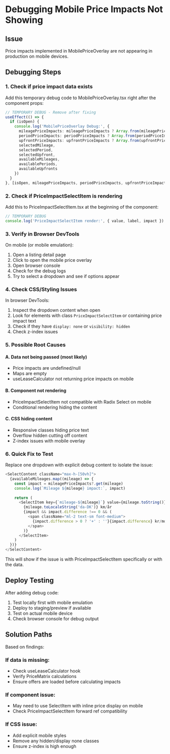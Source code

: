 # Debugging Mobile Price Impacts Not Showing

## Issue
Price impacts implemented in MobilePriceOverlay are not appearing in production on mobile devices.

## Debugging Steps

### 1. Check if price impact data exists
Add this temporary debug code to MobilePriceOverlay.tsx right after the component props:

```typescript
// TEMPORARY DEBUG - Remove after fixing
useEffect(() => {
  if (isOpen) {
    console.log('MobilePriceOverlay Debug:', {
      mileagePriceImpacts: mileagePriceImpacts ? Array.from(mileagePriceImpacts.entries()) : 'undefined',
      periodPriceImpacts: periodPriceImpacts ? Array.from(periodPriceImpacts.entries()) : 'undefined',
      upfrontPriceImpacts: upfrontPriceImpacts ? Array.from(upfrontPriceImpacts.entries()) : 'undefined',
      selectedMileage,
      selectedPeriod,
      selectedUpfront,
      availableMileages,
      availablePeriods,
      availableUpfronts
    })
  }
}, [isOpen, mileagePriceImpacts, periodPriceImpacts, upfrontPriceImpacts])
```

### 2. Check if PriceImpactSelectItem is rendering
Add this to PriceImpactSelectItem.tsx at the beginning of the component:

```typescript
// TEMPORARY DEBUG
console.log('PriceImpactSelectItem render:', { value, label, impact })
```

### 3. Verify in Browser DevTools

On mobile (or mobile emulation):
1. Open a listing detail page
2. Click to open the mobile price overlay
3. Open browser console
4. Check for the debug logs
5. Try to select a dropdown and see if options appear

### 4. Check CSS/Styling Issues

In browser DevTools:
1. Inspect the dropdown content when open
2. Look for elements with class `PriceImpactSelectItem` or containing price impact text
3. Check if they have `display: none` or `visibility: hidden`
4. Check z-index issues

### 5. Possible Root Causes

#### A. Data not being passed (most likely)
- Price impacts are undefined/null
- Maps are empty
- useLeaseCalculator not returning price impacts on mobile

#### B. Component not rendering
- PriceImpactSelectItem not compatible with Radix Select on mobile
- Conditional rendering hiding the content

#### C. CSS hiding content
- Responsive classes hiding price text
- Overflow hidden cutting off content
- Z-index issues with mobile overlay

### 6. Quick Fix to Test

Replace one dropdown with explicit debug content to isolate the issue:

```typescript
<SelectContent className="max-h-[50vh]">
  {availableMileages.map((mileage) => {
    const impact = mileagePriceImpacts?.get(mileage)
    console.log(`Mileage ${mileage} impact:`, impact)
    
    return (
      <SelectItem key={`mileage-${mileage}`} value={mileage.toString()}>
        {mileage.toLocaleString('da-DK')} km/år
        {impact && impact.difference !== 0 && (
          <span className="ml-2 text-sm font-medium">
            {impact.difference > 0 ? '+' : ''}{impact.difference} kr/md
          </span>
        )}
      </SelectItem>
    )
  })}
</SelectContent>
```

This will show if the issue is with PriceImpactSelectItem specifically or with the data.

## Deploy Testing

After adding debug code:
1. Test locally first with mobile emulation
2. Deploy to staging/preview if available
3. Test on actual mobile device
4. Check browser console for debug output

## Solution Paths

Based on findings:

### If data is missing:
- Check useLeaseCalculator hook
- Verify PriceMatrix calculations
- Ensure offers are loaded before calculating impacts

### If component issue:
- May need to use SelectItem with inline price display on mobile
- Check PriceImpactSelectItem forward ref compatibility

### If CSS issue:
- Add explicit mobile styles
- Remove any hidden/display none classes
- Ensure z-index is high enough